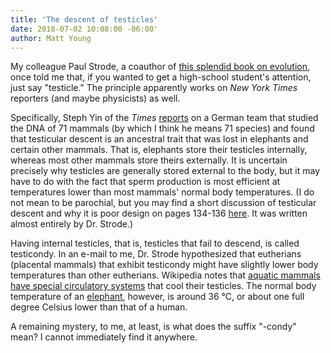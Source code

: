 ```yaml
---
title: 'The descent of testicles'
date: 2018-07-02 10:08:00 -06:00'
author: Matt Young
---
```

My colleague Paul Strode, a coauthor of <a href="https://www.amazon.com/Why-Evolution-Works-Creationism-Fails/dp/0813545501">this splendid book on evolution</a>, once told me that, if you wanted to get a high-school student's attention, just say "testicle." The principle apparently works on <i>New York Times</i> reporters (and maybe physicists) as well.

Specifically, Steph Yin of the <i>Times</i> <a href="https://www.nytimes.com/2018/06/29/science/descending-testicles-evolution.html">reports</a> on a German team that studied the DNA of 71 mammals (by which I think he means 71 species) and found that testicular descent is an ancestral trait that was lost in elephants and certain other mammals. That is, elephants store their testicles internally, whereas most other mammals store theirs externally. It is uncertain precisely why testicles are generally stored external to the body, but it may have to do with the fact that sperm production is most efficient at temperatures lower than most mammals' normal body temperatures. (I do not mean to be parochial, but you may find a short discussion of testicular descent and why it is poor design on pages 134-136 <a href="https://www.amazon.com/Why-Evolution-Works-Creationism-Fails/dp/0813545501">here</a>. It was written almost entirely by Dr. Strode.)

Having internal testicles, that is, testicles that fail to descend, is called testicondy. In an e-mail to me, Dr. Strode hypothesized that eutherians (placental mammals) that exhibit testicondy might have slightly lower body temperatures than other eutherians. Wikipedia notes that <a href="https://en.wikipedia.org/wiki/Testicle#Location">aquatic mammals have special circulatory systems</a> that cool their testicles. The normal body temperature of an <a href="https://en.wikipedia.org/wiki/Elephant">elephant</a>, however, is around 36&nbsp;°C, or about one full degree Celsius lower than that of a human.

A remaining mystery, to me, at least, is what does the suffix "-condy" mean? I cannot immediately find it anywhere.
